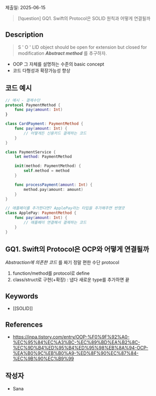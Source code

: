 제출일: 2025-06-15

>[!question]
>GQ1. Swift의 Protocol은 SOLID 원칙과 어떻게 연결될까

## Description
>S ' O ' LID 
>object should be open for extension but closed for modification
>***Abstract method*** 를 추구하자.

- OOP 그 자체를 설명하는 수준의 basic concept
- 코드 다형성과 확장가능성 향상

## 코드 예시
```swift
// 예시 - 결제수단
protocol PaymentMethod {
    func pay(amount: Int)
}

class CardPayment: PaymentMethod {
    func pay(amount: Int) {
        // 어떻게든 신용카드 결제하는 코드
    }
}

class PaymentService {
    let method: PaymentMethod

    init(method: PaymentMethod) {
        self.method = method
    }

    func processPayment(amount: Int) {
        method.pay(amount: amount)
    }
}

// 애플페이를 추가한다면? ApplePay라는 타입을 추가해주면 반영끗
class ApplePay: PaymentMethod {
    func pay(amount: Int) {
        // 애플페이 연결해서 결제하는 코드
    }
}

```

## GQ1. Swift의 Protocol은 OCP와 어떻게 연결될까
*Abstraction에 의존한 코드* 를 짜기 정말 편한 수단 protocol 
1. function/method를 protocol로 define
2. class/struct로 구현(+확장) : 냅다 새로운 type를 추가하면 끝

## Keywords
- [[SOLID]]

## References
- https://inpa.tistory.com/entry/OOP-%F0%9F%92%A0-%EC%95%84%EC%A3%BC-%EC%89%BD%EA%B2%8C-%EC%9D%B4%ED%95%B4%ED%95%98%EB%8A%94-OCP-%EA%B0%9C%EB%B0%A9-%ED%8F%90%EC%87%84-%EC%9B%90%EC%B9%99

## 작성자
- Sana


